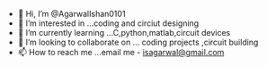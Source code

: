 - 👋 Hi, I’m @AgarwalIshan0101
- 👀 I’m interested in ...coding and circiut designing
- 🌱 I’m currently learning ...C,python,matlab,circuit devices
- 💞️ I’m looking to collaborate on ... coding projects ,circuit building
- 📫 How to reach me ...email me - isagarwal@gmail.com

<!---
AgarwalIshan0101/AgarwalIshan0101 is a ✨ special ✨ repository because its `README.md` (this file) appears on your GitHub profile.
You can click the Preview link to take a look at your changes.
--->
